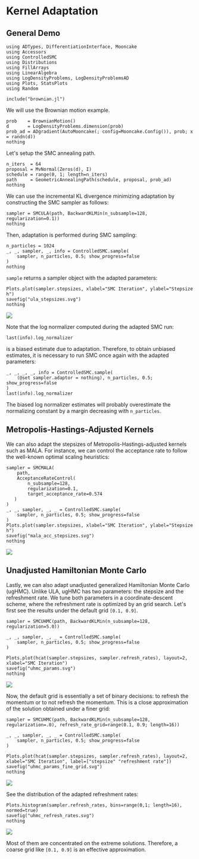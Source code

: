
# Kernel Adaptation

## General Demo

```@setup adaptation
using ADTypes, DifferentiationInterface, Mooncake
using Accessors
using ControlledSMC
using Distributions
using FillArrays
using LinearAlgebra
using LogDensityProblems, LogDensityProblemsAD
using Plots, StatsPlots
using Random

include("brownian.jl")
```

We will use the Brownian motion example.

```@example adaptation
prob    = BrownianMotion()
d       = LogDensityProblems.dimension(prob)
prob_ad = ADgradient(AutoMooncake(; config=Mooncake.Config()), prob; x = randn(d))
nothing
```

Let's setup the SMC annealing path.
```@example adaptation
n_iters  = 64
proposal = MvNormal(Zeros(d), I)
schedule = range(0, 1; length=n_iters)
path     = GeometricAnnealingPath(schedule, proposal, prob_ad)
nothing
```

We can use the incremental KL divergence minimizing adaptation by constructing the SMC sampler as follows:
```@example adaptation
sampler = SMCULA(path, BackwardKLMin(n_subsample=128, regularization=0.1))
nothing
```
Then, adaptation is performed during SMC sampling:
```@example adaptation
n_particles = 1024
_, _, sampler, _, info = ControlledSMC.sample(
    sampler, n_particles, 0.5; show_progress=false
)
nothing
```
`sample` returns a sampler object with the adapted parameters:

```@example adaptation
Plots.plot(sampler.stepsizes, xlabel="SMC Iteration", ylabel="Stepsize h")
savefig("ula_stepsizes.svg")
nothing
```
![](ula_stepsizes.svg)

Note that the log normalizer computed during the adapted SMC run:
```@example adaptation
last(info).log_normalizer
```
is a biased estimate due to adaptation.
Therefore, to obtain unbiased estimates, it is necessary to run SMC once again with the adapted parameters:
```@example adaptation
_, _, _, _, info = ControlledSMC.sample(
    (@set sampler.adaptor = nothing), n_particles, 0.5; show_progress=false
)
last(info).log_normalizer
```
The biased log normalizer estimates will probably overestimate the normalizing constant by a margin decreasing with `n_particles`.

## Metropolis-Hastings-Adjusted Kernels
We can also adapt the stepsizes of Metropolis-Hastings-adjusted kernels such as MALA.
For instance, we can control the acceptance rate to follow the well-known optimal scaling heuristics:
```@example adaptation
sampler = SMCMALA(
    path, 
    AcceptanceRateControl(
        n_subsample=128, 
        regularization=0.1, 
        target_acceptance_rate=0.574
   )
)
_, _, sampler, _, _ = ControlledSMC.sample(
    sampler, n_particles, 0.5; show_progress=false
)
Plots.plot(sampler.stepsizes, xlabel="SMC Iteration", ylabel="Stepsize h")
savefig("mala_acc_stepsizes.svg")
nothing
```
![](mala_acc_stepsizes.svg)


## Unadjusted Hamiltonian Monte Carlo
Lastly, we can also adapt unadjusted generalized Hamiltonian Monte Carlo (ugHMC).
Unlike ULA, ugHMC has two parameters: the stepsize and the refreshment rate.
We tune both parameters in a coordinate-descent scheme, where the refreshment rate is optimized by an grid search.
Let's first see the results under the default grid `[0.1, 0.9]`.

```@example adaptation
sampler = SMCUHMC(path, BackwardKLMin(n_subsample=128, regularization=5.0))

_, _, sampler, _, _ = ControlledSMC.sample(
    sampler, n_particles, 0.5; show_progress=false
)

Plots.plot(hcat(sampler.stepsizes, sampler.refresh_rates), layout=2, xlabel="SMC Iteration")
savefig("uhmc_params.svg")
nothing
```
![](uhmc_params.svg)

Now, the default grid is essentially a set of binary decisions: to refresh the momentum or to not refresh the momentum.
This is a close approximation of the solution obtained under a finer grid:
```@example adaptation
sampler = SMCUHMC(path, BackwardKLMin(n_subsample=128, regularization=.0), refresh_rate_grid=range(0.1, 0.9; length=16))

_, _, sampler, _, _ = ControlledSMC.sample(
    sampler, n_particles, 0.5; show_progress=false
)

Plots.plot(hcat(sampler.stepsizes, sampler.refresh_rates), layout=2, xlabel="SMC Iteration", label=["stepsize" "refreshment rate"])
savefig("uhmc_params_fine_grid.svg")
nothing
```
![](uhmc_params_fine_grid.svg)

See the distribution of the adapted refreshment rates:

```@example adaptation
Plots.histogram(sampler.refresh_rates, bins=range(0,1; length=16), normed=true)
savefig("uhmc_refresh_rates.svg")
nothing
```
![](uhmc_refresh_rates.svg)

Most of them are concentrated on the extreme solutions.
Therefore, a coarse grid like `[0.1, 0.9]` is an effective approximation.
